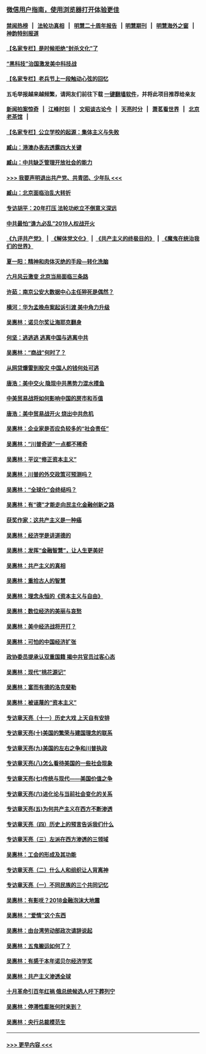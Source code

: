 ### [微信用户指南，使用浏览器打开体验更佳](https://github.com/gfw-breaker/banned-news1/blob/master/indexes/wechat-guide.md?t=0)
#### [禁闻热榜](热点新闻.md?t=0)  &nbsp;&nbsp;|&nbsp;&nbsp; [法轮功真相](https://github.com/gfw-breaker/truth/blob/master/README.md?t=0) &nbsp;&nbsp;|&nbsp;&nbsp; [明慧二十周年报告](https://github.com/gfw-breaker/mh-reports/blob/master/README.md?t=0) &nbsp;&nbsp;|&nbsp;&nbsp;[明慧期刊](https://github.com/gfw-breaker/mh-qikan) &nbsp;&nbsp;|&nbsp;&nbsp; [明慧海外之窗](https://github.com/gfw-breaker/mh-news/blob/master/README.md?t=0) &nbsp;&nbsp;|&nbsp;&nbsp; [神韵特别报道](https://github.com/gfw-breaker/mh-news/blob/master/shenyun.md?t=0)
#### [【名家专栏】是时候拒绝“封杀文化”了](../pages/nsc423/n11814093.md?t=02112122) 
#### [“黑科技”治国激发美中科技战](../pages/nsc423/n11638056.md?t=02112122) 
#### [【名家专栏】老兵节上一段触动心弦的回忆](../pages/nsc423/n11646016.md?t=02112122) 
#### 五毛举报越来越频繁，请网友们前往下载 [一键翻墙软件](https://github.com/gfw-breaker/ssr-accounts)，并将此项目推荐给亲友
#### [新闻拍案惊奇](https://github.com/gfw-breaker/banned-news1/blob/master/pages/link4.md) &nbsp;&nbsp;|&nbsp;&nbsp; [江峰时刻](https://github.com/gfw-breaker/banned-news1/blob/master/pages/link4.md) &nbsp;&nbsp;|&nbsp;&nbsp; [文昭谈古论今](https://github.com/gfw-breaker/banned-news1/blob/master/pages/link4.md) &nbsp;&nbsp;|&nbsp;&nbsp; [天亮时分](https://github.com/gfw-breaker/banned-news1/blob/master/pages/link4.md) &nbsp;&nbsp;|&nbsp;&nbsp; [萧茗看世界](https://github.com/gfw-breaker/banned-news1/blob/master/pages/link4.md) &nbsp;&nbsp;|&nbsp;&nbsp; [北京老茶馆](https://github.com/gfw-breaker/banned-news1/blob/master/pages/link4.md) &nbsp;&nbsp;|&nbsp;&nbsp; 
#### [【名家专栏】公立学校的起源：集体主义与失败](../pages/nsc423/n11601833.md?t=02112122) 
#### [臧山：港澳办表态透露四大关键](../pages/nsc423/n11421628.md?t=02112122) 
#### [臧山：中共缺乏管理开放社会的能力](../pages/nsc423/n11407457.md?t=02112122) 
#### [>>> 我要声明退出共产党、共青团、少年队 <<<](https://github.com/begood0513/goodnews/blob/master/quit/letter.md) 
#### [臧山：北京面临治乱大转折](../pages/nsc423/n11406895.md?t=02112122) 
#### [专访胡平：20年打压 法轮功屹立不倒意义深远](../pages/nsc423/n11398800.md?t=02112122) 
#### [中共最怕“逢九必乱”2019人权战开火](../pages/nsc423/n11385248.md?t=02112122) 
#### [《九评共产党》](https://github.com/begood0513/9ping.md/blob/master/README.md) &nbsp;|&nbsp; [《解体党文化》](../../../../jtdwh.md/blob/master/README.md)  &nbsp;|&nbsp; [《共产主义的终极目的》](../../../../gczydzjmd.md/blob/master/README.md) &nbsp;|&nbsp; [《魔鬼在统治我们的世界》](../../../../mgztzwmdsj.md/blob/master/README.md) 
#### [夏一阳：精神和肉体灭绝的手段—转化洗脑](../pages/nsc423/n11368250.md?t=02112122) 
#### [六月风云激变 北京当局面临三条路](../pages/nsc423/n11313668.md?t=02112122) 
#### [许茹：南京公安大数据中心主任猝死是偶然？](../pages/nsc423/n11064744.md?t=02112122) 
#### [横河：华为孟晚舟案起诉引渡 美中角力升级](../pages/nsc423/n11027230.md?t=02112122) 
#### [吴惠林：诺贝尔奖让海耶克翻身](../pages/nsc423/n10890049.md?t=02112122) 
#### [何坚：逃逃逃 逃离中国与逃离中共](../pages/nsc423/n10592891.md?t=02112122) 
#### [吴惠林：“商战”何时了？](../pages/nsc423/n10573558.md?t=02112122) 
#### [从网贷爆雷到股灾 中国人的钱何处可逃](../pages/nsc423/n10572800.md?t=02112122) 
#### [唐浩：美中交火 隐现中共黑势力混水摸鱼](../pages/nsc423/n10544040.md?t=02112122) 
#### [中美贸易战将如何影响中国的房市和币值](../pages/nsc423/n10543697.md?t=02112122) 
#### [唐浩：美中贸易战开火 烧出中共危机](../pages/nsc423/n10540126.md?t=02112122) 
#### [吴惠林：企业家是否应负较多的“社会责任”](../pages/nsc423/n10535022.md?t=02112122) 
#### [吴惠林：“川普奇迹”一点都不稀奇](../pages/nsc423/n10512808.md?t=02112122) 
#### [吴惠林：平议“修正资本主义”](../pages/nsc423/n10495724.md?t=02112122) 
#### [吴惠林：川普的外交政策可预测吗？](../pages/nsc423/n10462387.md?t=02112122) 
#### [吴惠林：“全球化”会终结吗？](../pages/nsc423/n10452838.md?t=02112122) 
#### [吴惠林：有“德”才能走向民主化金融创新之路](../pages/nsc423/n10432292.md?t=02112122) 
#### [获奖作家：这共产主义是一种癌](../pages/nsc423/n10431541.md?t=02112122) 
#### [吴惠林：经济学是讲道德的](../pages/nsc423/n10398014.md?t=02112122) 
#### [吴惠林：发挥“金融智慧”，让人生更美好](../pages/nsc423/n10375019.md?t=02112122) 
#### [吴惠林：共产主义的真相](../pages/nsc423/n10351394.md?t=02112122) 
#### [吴惠林：重拾古人的智慧](../pages/nsc423/n10337691.md?t=02112122) 
#### [吴惠林：理念永恒的《资本主义与自由》](../pages/nsc423/n10316274.md?t=02112122) 
#### [吴惠林：数位经济的美丽与哀愁](../pages/nsc423/n10292946.md?t=02112122) 
#### [吴惠林：美中经济战将开打？](../pages/nsc423/n10258825.md?t=02112122) 
#### [吴惠林：可怕的中国经济扩张](../pages/nsc423/n10219147.md?t=02112122) 
#### [政协委员提承认双重国籍 揭中共官员过客心态](../pages/nsc423/n10208809.md?t=02112122) 
#### [吴惠林：现代“桃花源记”](../pages/nsc423/n10185234.md?t=02112122) 
#### [吴惠林：富而有德的洛克斐勒](../pages/nsc423/n10142264.md?t=02112122) 
#### [吴惠林：被诬蔑的“资本主义”](../pages/nsc423/n10124816.md?t=02112122) 
#### [专访章天亮（十一）历史大戏 上天自有安排](../pages/nsc423/n10094905.md?t=02112122) 
#### [专访章天亮(十)美国的繁荣与建国理念的联系](../pages/nsc423/n10094899.md?t=02112122) 
#### [专访章天亮(九)美国的左右之争和川普执政](../pages/nsc423/n10094889.md?t=02112122) 
#### [专访章天亮(八)怎么看待美国的一些社会现象](../pages/nsc423/n10094857.md?t=02112122) 
#### [专访章天亮(七)传统与现代——美国价值之争](../pages/nsc423/n10093140.md?t=02112122) 
#### [专访章天亮(六)进化论与当前社会变化的关系](../pages/nsc423/n10092036.md?t=02112122) 
#### [专访章天亮(五)为何共产主义在西方不断渗透](../pages/nsc423/n10083620.md?t=02112122) 
#### [专访章天亮（四）历史上的预言告诉我们什么](../pages/nsc423/n10083606.md?t=02112122) 
#### [专访章天亮（三）左派在西方渗透的三领域](../pages/nsc423/n10081115.md?t=02112122) 
#### [吴惠林：工会的形成及其功能](../pages/nsc423/n10080633.md?t=02112122) 
#### [专访章天亮（二）什么人和组织让人背离神](../pages/nsc423/n10076637.md?t=02112122) 
#### [专访章天亮（一）不同民族的三个共同记忆](../pages/nsc423/n10074188.md?t=02112122) 
#### [吴惠林：有影呒？2018金融泡沫大地震](../pages/nsc423/n10040534.md?t=02112122) 
#### [吴惠林：“爱情”这个东西](../pages/nsc423/n10019423.md?t=02112122) 
#### [吴惠林：由台湾劳动部政次请辞说起](../pages/nsc423/n9979679.md?t=02112122) 
#### [吴惠林：五鬼搬运如何了？](../pages/nsc423/n9925338.md?t=02112122) 
#### [吴惠林：有感于本年诺贝尔经济学奖](../pages/nsc423/n9871883.md?t=02112122) 
#### [吴惠林：共产主义渗透全球](../pages/nsc423/n9812748.md?t=02112122) 
#### [十月革命引百年红祸 俄总统候选人吁下葬列宁](../pages/nsc423/n9810182.md?t=02112122) 
#### [吴惠林：停滞性膨胀何时来到？](../pages/nsc423/n9764136.md?t=02112122) 
#### [吴惠林：央行总裁模范生](../pages/nsc423/n9728134.md?t=02112122) 

----
#### [ >>> 更早内容 <<< ](../indexes/nsc423-earlier.md)
